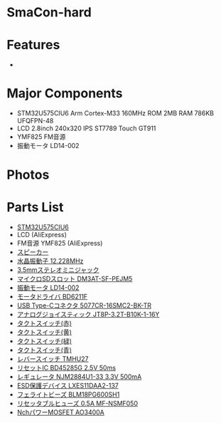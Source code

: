 # SmaCon-hard

# Features
- 

# Major Components
- STM32U575CIU6
Arm Cortex-M33 160MHz ROM 2MB RAM 786KB UFQFPN-48
- LCD
2.8inch 240x320 IPS ST7789 Touch GT911
- YMF825
FM音源
- 振動モータ
LD14-002

# Photos

# Parts List
- [STM32U575CIU6](https://mou.sr/3JZKRMG)
- LCD (AliExpress)
- FM音源 YMF825 (AliExpress)
- [スピーカー](https://akizukidenshi.com/catalog/g/gP-12495/)
- [水晶振動子 12.228MHz](https://www.marutsu.co.jp/pc/i/1542722/)
- [3.5mmステレオミニジャック](https://www.marutsu.co.jp/pc/i/590750/)
- [マイクロSDスロット DM3AT-SF-PEJM5](https://akizukidenshi.com/catalog/g/gC-02395/)
- [振動モータ LD14-002](https://akizukidenshi.com/catalog/g/gP-06838/)
- [モータドライバ BD6211F](https://akizukidenshi.com/catalog/g/gI-05087/)
- [USB Type-Cコネクタ 5077CR-16SMC2-BK-TR](https://akizukidenshi.com/catalog/g/gC-14356/)
- [アナログジョイスティック JT8P-3.2T-B10K-1-16Y](https://akizukidenshi.com/catalog/g/gP-04048/)
- [タクトスイッチ(赤)](https://akizukidenshi.com/catalog/g/gP-03646/)
- [タクトスイッチ(黄)](https://akizukidenshi.com/catalog/g/gP-03650/)
- [タクトスイッチ(緑)](https://akizukidenshi.com/catalog/g/gP-03651/)
- [タクトスイッチ(青)](https://akizukidenshi.com/catalog/g/gP-03649/)
- [レバースイッチ TMHU27](https://akizukidenshi.com/catalog/g/gP-08071/)
- [リセットIC BD45285G 2.5V 50ms](https://www.marutsu.co.jp/pc/i/16146424/)
- [レギュレータ NJM2884U1-33 3.3V 500mA](https://akizukidenshi.com/catalog/g/gI-10673/)
- [ESD保護デバイス LXES11DAA2-137](https://akizukidenshi.com/catalog/g/gP-13816/)
- [フェライトビーズ BLM18PG600SH1](https://akizukidenshi.com/catalog/g/gP-04442/)
- [リセッタブルヒューズ 0.5A MF-NSMF050](https://akizukidenshi.com/catalog/g/gP-15300/)
- [NchパワーMOSFET AO3400A](https://akizukidenshi.com/catalog/g/gI-14653/)
